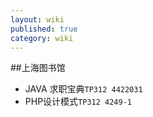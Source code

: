 ```yaml
---
layout: wiki
published: true
category: wiki
---
```


##上海图书馆
* JAVA 求职宝典`TP312 4422031`
* PHP设计模式`TP312 4249-1`

